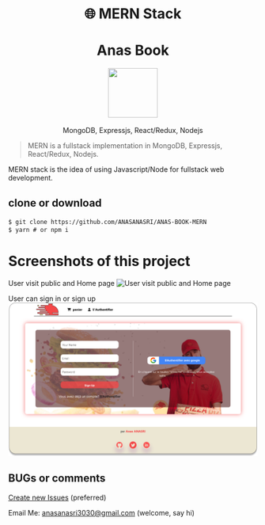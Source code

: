 <h1 align="center">
🌐 MERN Stack
</h1>
<h1 align="center">
Anas Book 
</h1>
<p align="center">
 <img width="100" height="100" src="https://github.com/ANASANASRI/ANAS-BOOK-MERN/blob/master/frontend/public/logo192.png" />
</p>
<p align="center">
MongoDB, Expressjs, React/Redux, Nodejs
</p>


> MERN is a fullstack implementation in MongoDB, Expressjs, React/Redux, Nodejs.

MERN stack is the idea of using Javascript/Node for fullstack web development.

## clone or download
```terminal
$ git clone https://github.com/ANASANASRI/ANAS-BOOK-MERN
$ yarn # or npm i
```

# Screenshots of this project

User visit public and Home page
![User visit public and Home page](https://github.com/ANASANASRI/Casa_Delivery_MERN/blob/master/screenshot-casa-delivery/Image1.png)

User can sign in or sign up
![User can sign in or sign up](https://github.com/ANASANASRI/Casa_Delivery_MERN/blob/master/screenshot-casa-delivery/Frame8.png)

## BUGs or comments

[Create new Issues](https://github.com/ANASANASRI/ANAS-BOOK-MERN/issues) (preferred)

Email Me: anasanasri3030@gmail.com (welcome, say hi)
